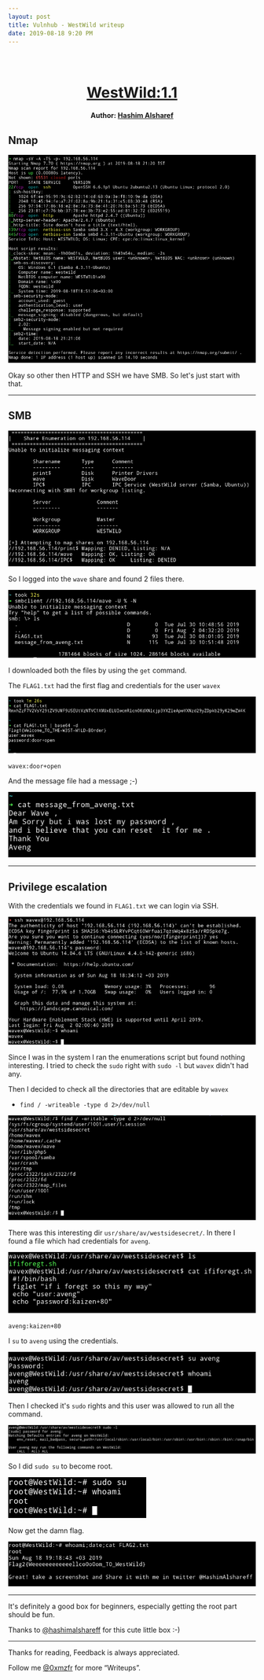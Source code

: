 ```yaml
---
layout: post
title: Vulnhub - WestWild writeup
date: 2019-08-18 9:20 PM
---
```

<h1 align="center" style="font-size:30px;">
  <br>
  <a href="https://www.vulnhub.com/entry/westwild-11,338/">WestWild:1.1</a>
  <br>
</h1>

<h4 align="center"> Author: <a href="https://twitter.com/hashimalshareff">  Hashim Alsharef</a></h4>

## Nmap

![](images/west/nmap.png)

Okay so other then HTTP and SSH we have SMB. So let's just start with that.

***

## SMB

![](images/west/shares.png)

So I logged into the `wave` share and found 2 files there.

![](images/west/smb.png)

I downloaded both the files by using the `get` command.

The `FLAG1.txt` had the first flag and credentials for the user `wavex`

![](images/west/flag1.png)

`wavex:door+open`

And the message file had a message ;-)

![](images/west/msg.png)

***

## Privilege escalation

With the credentials we found in `FLAG1.txt` we can login via SSH.

![](images/west/ssh.png)

Since I was in the system I ran the enumerations script but found nothing interesting. I tried to check the `sudo` right with `sudo -l` but `wavex` didn't had any.

Then I decided to check all the directories that are editable by `wavex`

* `find / -writeable -type d 2>/dev/null`

![](images/west/write.png)

There was this interesting dir `usr/share/av/westsidesecret/`. In there I found a file which had credentials for `aveng`.

![](images/west/aveng-pass.png)

`aveng:kaizen+80`

I `su` to `aveng` using the credentials.

![](images/west/su-aveng.png)

Then I checked it's `sudo` rights and this user was allowed to run all the command.

![](images/west/sudo.png)

So I did `sudo su` to become root.

![](images/west/root-shell.png)

Now get the damn flag.

![](images/west/root.png)

***

It's definitely a good box for beginners, especially getting the root part should be fun.

Thanks to [@hashimalshareff](https://twitter.com/hashimalshareff) for this cute little box :-)

***

Thanks for reading, Feedback is always appreciated.

Follow me [@0xmzfr](https://twitter.com/0xmzfr) for more “Writeups”.
